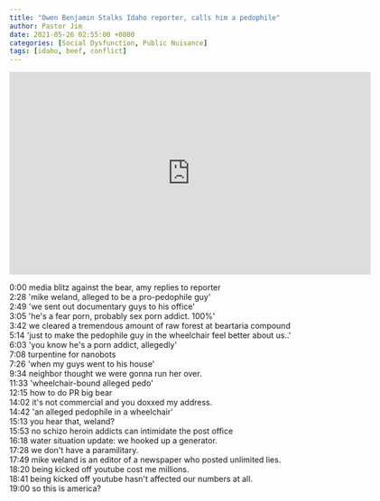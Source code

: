 ```yaml
---
title: "Owen Benjamin Stalks Idaho reporter, calls him a pedophile"
author: Pastor Jim
date: 2021-05-26 02:55:00 +0800
categories: [Social Dysfunction, Public Nuisance]
tags: [idaho, beef, conflict]
---
```


<iframe width="640" height="360" scrolling="no" frameborder="0" style="border: none;" src="https://www.bitchute.com/embed/98jgZAdRHkdK/"></iframe>

0:00 media blitz against the bear, amy replies to reporter<br>
2:28 'mike weland, alleged to be a pro-pedophile guy'<br>
2:49 'we sent out documentary guys to his office'<br>
3:05 'he's a fear porn, probably sex porn addict. 100%'<br>
3:42 we cleared a tremendous amount of raw forest at beartaria compound<br>
5:14 'just to make the pedophile guy in the wheelchair feel better about us..'<br>
6:03 'you know he's a porn addict, allegedly'<br>
7:08 turpentine for nanobots<br>
7:26 'when my guys went to his house'<br>
9:34 neighbor thought we were gonna run her over.<br>
11:33 'wheelchair-bound alleged pedo'<br>
12:15 how to do PR big bear<br>
14:02 it's not commercial and you doxxed my address.<br>
14:42 'an alleged pedophile in a wheelchair'<br>
15:13 you hear that, weland?<br>
15:53 no schizo heroin addicts can intimidate the post office<br>
16:18 water situation update: we hooked up a generator.<br>
17:28 we don't have a paramilitary.<br>
17:49 mike weland is an editor of a newspaper who posted unlimited lies.<br>
18:20 being kicked off youtube cost me millions.<br>
18:41 being kicked off youtube hasn't affected our numbers at all.<br>
19:00 so this is america?